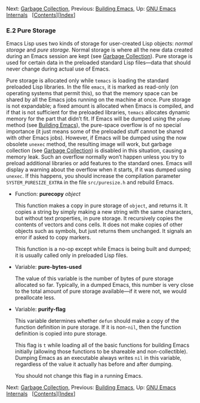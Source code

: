 <!-- This is the GNU Emacs Lisp Reference Manual
corresponding to Emacs version 27.2.

Copyright (C) 1990-1996, 1998-2021 Free Software Foundation,
Inc.

Permission is granted to copy, distribute and/or modify this document
under the terms of the GNU Free Documentation License, Version 1.3 or
any later version published by the Free Software Foundation; with the
Invariant Sections being "GNU General Public License," with the
Front-Cover Texts being "A GNU Manual," and with the Back-Cover
Texts as in (a) below.  A copy of the license is included in the
section entitled "GNU Free Documentation License."

(a) The FSF's Back-Cover Text is: "You have the freedom to copy and
modify this GNU manual.  Buying copies from the FSF supports it in
developing GNU and promoting software freedom." -->

<!-- Created by GNU Texinfo 6.7, http://www.gnu.org/software/texinfo/ -->

Next: [Garbage Collection](Garbage-Collection.html), Previous: [Building Emacs](Building-Emacs.html), Up: [GNU Emacs Internals](GNU-Emacs-Internals.html)   \[[Contents](index.html#SEC_Contents "Table of contents")]\[[Index](Index.html "Index")]

### E.2 Pure Storage

Emacs Lisp uses two kinds of storage for user-created Lisp objects: *normal storage* and *pure storage*. Normal storage is where all the new data created during an Emacs session are kept (see [Garbage Collection](Garbage-Collection.html)). Pure storage is used for certain data in the preloaded standard Lisp files—data that should never change during actual use of Emacs.

Pure storage is allocated only while `temacs` is loading the standard preloaded Lisp libraries. In the file `emacs`, it is marked as read-only (on operating systems that permit this), so that the memory space can be shared by all the Emacs jobs running on the machine at once. Pure storage is not expandable; a fixed amount is allocated when Emacs is compiled, and if that is not sufficient for the preloaded libraries, `temacs` allocates dynamic memory for the part that didn’t fit. If Emacs will be dumped using the `pdump` method (see [Building Emacs](Building-Emacs.html)), the pure-space overflow is of no special importance (it just means some of the preloaded stuff cannot be shared with other Emacs jobs). However, if Emacs will be dumped using the now obsolete `unexec` method, the resulting image will work, but garbage collection (see [Garbage Collection](Garbage-Collection.html)) is disabled in this situation, causing a memory leak. Such an overflow normally won’t happen unless you try to preload additional libraries or add features to the standard ones. Emacs will display a warning about the overflow when it starts, if it was dumped using `unexec`. If this happens, you should increase the compilation parameter `SYSTEM_PURESIZE_EXTRA` in the file `src/puresize.h` and rebuild Emacs.

*   Function: **purecopy** *object*

    This function makes a copy in pure storage of `object`, and returns it. It copies a string by simply making a new string with the same characters, but without text properties, in pure storage. It recursively copies the contents of vectors and cons cells. It does not make copies of other objects such as symbols, but just returns them unchanged. It signals an error if asked to copy markers.

    This function is a no-op except while Emacs is being built and dumped; it is usually called only in preloaded Lisp files.

<!---->

*   Variable: **pure-bytes-used**

    The value of this variable is the number of bytes of pure storage allocated so far. Typically, in a dumped Emacs, this number is very close to the total amount of pure storage available—if it were not, we would preallocate less.

<!---->

*   Variable: **purify-flag**

    This variable determines whether `defun` should make a copy of the function definition in pure storage. If it is non-`nil`, then the function definition is copied into pure storage.

    This flag is `t` while loading all of the basic functions for building Emacs initially (allowing those functions to be shareable and non-collectible). Dumping Emacs as an executable always writes `nil` in this variable, regardless of the value it actually has before and after dumping.

    You should not change this flag in a running Emacs.

Next: [Garbage Collection](Garbage-Collection.html), Previous: [Building Emacs](Building-Emacs.html), Up: [GNU Emacs Internals](GNU-Emacs-Internals.html)   \[[Contents](index.html#SEC_Contents "Table of contents")]\[[Index](Index.html "Index")]
